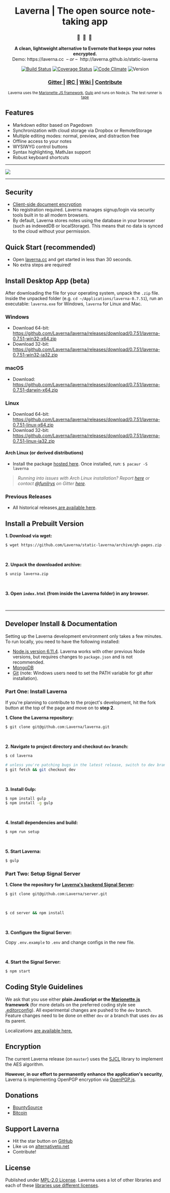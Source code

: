 <div align="center">
  <h1>Laverna | The open source note-taking app</h1>

  <h3>🔖  &nbsp;🔏  &nbsp;📄&nbsp;</h3>
  <p><strong>A clean, lightweight alternative to Evernote that keeps your notes encrypted.</strong><br>
    Demo: https://laverna.cc <i> &nbsp;– or –&nbsp; </i> http://laverna.github.io/static-laverna</p>

  [![Build Status](https://travis-ci.org/Laverna/laverna.svg?branch=dev)](https://travis-ci.org/Laverna/laverna)
  [![Coverage Status](https://coveralls.io/repos/github/Laverna/laverna/badge.svg?branch=dev)](https://coveralls.io/github/Laverna/laverna)
  [![Code Climate](https://codeclimate.com/github/Laverna/laverna/badges/gpa.svg)](https://codeclimate.com/github/Laverna/laverna)
  ![Version](https://img.shields.io/badge/Version-0.7.51-blue.svg)

  <h3>
    <a href="https://gitter.im/Laverna/laverna">
      Gitter
    </a>
    <span> | </span>
    <a href="https://webchat.freenode.net/?channels=laverna">
      IRC
    </a>
    <span> | </span>
    <a href="https://github.com/Laverna/laverna/wiki">
      Wiki
    </a>
    <span> | </span>
    <a href="#developer-install--documentation">
      Contribute
    </a>
  </h3>

  <sub>
    Laverna uses the
    <a href="http://marionettejs.com/">Marionette JS framework</a>,
    <a href="http://gulpjs.com/">Gulp</a> and runs on Node.js. The test runner is <a href="https://github.com/substack/tape">tape</a>
  </sub>
</div>

## Features

* Markdown editor based on Pagedown
* Synchronization with cloud storage via Dropbox or RemoteStorage
* Multiple editing modes: normal, preview, and distraction free
* Offline access to your notes
* WYSIWYG control buttons
* Syntax highlighting, MathJax support
* Robust keyboard shortcuts

<hr>
<img src="https://s3.amazonaws.com/laverna-readme/Screen+Recording+2017-10-16+at+10.10+PM-min.gif">
<hr>

## Security
* [Client-side document encryption](#encryption)
* No registration required. Laverna manages signup/login via security tools built in to all modern browsers.
* By default, Laverna stores notes using the database in your browser (such as indexedDB or localStorage). This means that no data is synced to the cloud without your permission.

## Quick Start (recommended)

* Open [laverna.cc](https://laverna.cc/) and get started in less than 30 seconds.
* No extra steps are required!

## Install Desktop App (beta)

After downloading the file for your operating system, unpack the `.zip` file. Inside the unpacked folder (e.g. `cd ~/Applications/laverna-0.7.51`), run an executable: `laverna.exe` for Windows, `laverna` for Linux and Mac.

### Windows

* Download 64-bit: https://github.com/Laverna/laverna/releases/download/0.7.51/laverna-0.7.51-win32-x64.zip
* Download 32-bit: https://github.com/Laverna/laverna/releases/download/0.7.51/laverna-0.7.51-win32-ia32.zip

### macOS

* Download: https://github.com/Laverna/laverna/releases/download/0.7.51/laverna-0.7.51-darwin-x64.zip

### Linux

* Download 64-bit: https://github.com/Laverna/laverna/releases/download/0.7.51/laverna-0.7.51-linux-x64.zip
* Download 32-bit: https://github.com/Laverna/laverna/releases/download/0.7.51/laverna-0.7.51-linux-ia32.zip

#### Arch Linux (or derived distributions)

* Install the package [hosted here](https://aur.archlinux.org/packages/laverna/). Once installed, run: `$ pacaur -S laverna`

> *Running into issues with Arch Linux installation? Report [here](https://github.com/funilrys/PKGBUILD/issues/new) or contact [@funilrys](https://github.com/funilrys) on Gitter [here](https://gitter.im/funilrys_/PKGBUILD)*.

### Previous Releases

* All historical releases[ are available here](https://github.com/Laverna/laverna/releases).

## Install a Prebuilt Version

**1. Download via wget:**

```bash
$ wget https://github.com/Laverna/static-laverna/archive/gh-pages.zip -O laverna.zip
```
<br/>

**2. Unpack the downloaded archive:**

```bash
$ unzip laverna.zip
```
<br/>

**3. Open **`index.html`** (from inside the Laverna folder) in any browser.**

<br/>
<hr/>

## Developer Install & Documentation

Setting up the Laverna development environment only takes a few minutes. To run locally, you need to have the following installed:
* [Node.js version 6.11.4](https://nodejs.org/). Laverna works with other previous Node versions, but requires changes to `package.json` and is not recommended.
* [MongoDB](https://docs.mongodb.com/manual/installation/)
* [Git](https://git-scm.com/book/en/v2) (note: Windows users need to set the PATH variable for git after installation).


### Part One: Install Laverna

If you're planning to contribute to the project's development, hit the fork button at the top of the page and move on to **step 2**.
<br/>

**1. Clone the Laverna repository:**

```bash
$ git clone git@github.com:Laverna/laverna.git
```
<br/>

**2. Navigate to project directory and checkout `dev` branch:**

```bash
$ cd laverna

# unless you're patching bugs in the latest release, switch to dev branch:
$ git fetch && git checkout dev
```
<br/>

**3. Install Gulp:**

```bash
$ npm install gulp
$ npm install -g gulp
```
<br/>

**4. Install dependencies and build:**

```bash
$ npm run setup
```
<br/>

**5. Start Laverna:**

```bash
$ gulp
```

### Part Two: Setup Signal Server

**1. Clone the repository for [Laverna's backend Signal Server](https://github.com/Laverna/laverna-server):**

```bash
$ git clone git@github.com:Laverna/server.git
```
<br/>

```bash
$ cd server && npm install
```
<br/>

**3. Configure the Signal Server:**

Copy `.env.example` to `.env` and change configs in the new file.

<br/>

**4. Start the Signal Server:**

```bash
$ npm start
```


## Coding Style Guidelines

We ask that you use either **plain JavaScript or the [Marionette.js](http://marionette.js/) framework** (for more details on the preferred coding style see [.editorconfig](https://github.com/Laverna/laverna/blob/master/.editorconfig)). All experimental changes are pushed to the `dev` branch. Feature changes need to be done on either `dev` or a branch that uses `dev` as its parent.

Localizations [are available here.](https://github.com/Laverna/laverna/blob/dev/CONTRIBUTE.md)

## Encryption

The current Laverna release (on `master`) uses the [SJCL](http://bitwiseshiftleft.github.io/sjcl/) library to implement the AES algorithm.

**However, in our effort to permanently enhance the application's security**, Laverna is implementing OpenPGP encryption via [OpenPGP.js](https://github.com/openpgpjs/openpgpjs).


## Donations

* [BountySource](https://www.bountysource.com/teams/laverna)
* [Bitcoin](http://blockchain.info/address/1Q68HfLjNvWbLFr3KGK6nfXg7vc3hpDr11)


## Support Laverna

* Hit the star button on [GitHub](https://github.com/Laverna/laverna)
* Like us on [alternativeto.net](http://alternativeto.net/software/laverna/)
* Contribute!


## License

Published under [MPL-2.0 License](https://www.mozilla.org/en-US/MPL/2.0/).
Laverna uses a lot of other libraries and each of these [libraries use different licenses](https://github.com/Laverna/laverna/blob/master/bower.json).

[1]: http://bitwiseshiftleft.github.io/sjcl/
[2]: https://github.com/Laverna/laverna/blob/master/bower.json
[3]: http://blockchain.info/address/1Q68HfLjNvWbLFr3KGK6nfXg7vc3hpDr11
[4]: https://www.gittip.com/Laverna/
[5]: http://alternativeto.net/software/laverna/
[6]: https://github.com/Laverna/laverna
[7]: https://github.com/Laverna/laverna/blob/master/CONTRIBUTE.md
[8]: http://nodejs.org
[9]: https://github.com/Laverna/static-laverna/archive/gh-pages.zip
[10]: https://laverna.cc/index.html
[11]: https://www.mozilla.org/en-US/MPL/2.0/
[12]: https://www.bountysource.com/teams/laverna
[13]: https://github.com/Laverna/laverna/releases
[14]: https://git-scm.com/book/en/v2
[15]: https://github.com/Laverna/laverna/wiki

